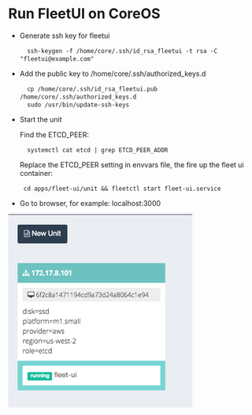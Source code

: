 # Run FleetUI on CoreOS

* Generate ssh key for fleetui

        ssh-keygen -f /home/core/.ssh/id_rsa_fleetui -t rsa -C "fleetui@example.com"
        
* Add the public key to /home/core/.ssh/authorized_keys.d
 
        cp /home/core/.ssh/id_rsa_fleetui.pub /home/core/.ssh/authorized_keys.d
        sudo /usr/bin/update-ssh-keys
        
* Start the unit

  Find the ETCD_PEER:
   
        systemctl cat etcd | grep ETCD_PEER_ADDR

  Replace the ETCD_PEER setting in envvars file, the fire up the fleet ui container:

       cd apps/fleet-ui/unit && fleetctl start fleet-ui.service

* Go to browser, for example: localhost:3000

![fleet-ui machine list](images/fleetui-example.png "fleet-ui machine list")
